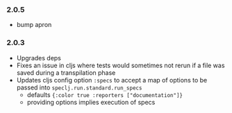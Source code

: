 ### 2.0.5
 * bump apron

### 2.0.3
 * Upgrades deps
 * Fixes an issue in cljs where tests would sometimes not rerun if a file was saved during a transpilation phase
 * Updates cljs config option `:specs` to accept a map of options to be passed into `speclj.run.standard.run_specs`
   * defaults `{:color true :reporters ["documentation"]}`
   * providing options implies execution of specs
